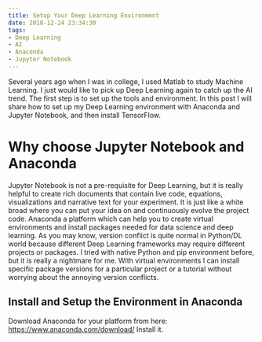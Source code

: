 ```yaml
---
title: Setup Your Deep Learning Environment
date: 2018-12-24 23:34:30
tags:
- Deep Learning
- AI
- Anaconda
- Jupyter Notebook
---
```

Several years ago when I was in college, I used Matlab to study Machine Learning. I just would like to pick up Deep Learning again to catch up the AI trend. The first step is to set up the tools and environment. In this post I will share how to set up my Deep Learning environment with Anaconda and Jupyter Notebook, and then install TensorFlow.
<!-- more -->
# Why choose Jupyter Notebook and Anaconda
Jupyter Notebook is not a pre-requisite for Deep Learning, but it is really helpful to create rich documents that contain live code, equations, visualizations and narrative text for your experiment. It is just like a white broad where you can put your idea on and continuously evolve the project code.
Anaconda a platform which can help you to create virtual environments and install packages needed for data science and deep learning. As you may know, version conflict is quite normal in Python/DL world because different Deep Learning frameworks may require different projects or packages. I tried with native Python and pip environment before, but it is really a nightmare for me. With virtual environments I can install specific package versions for a particular project or a tutorial without worrying about the annoying version conflicts.

## Install and Setup the Environment in Anaconda
Download Anaconda for your platform from here: https://www.anaconda.com/download/
Install it.
